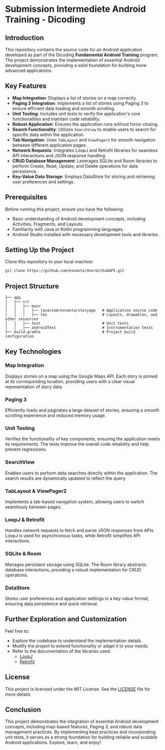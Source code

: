 # Submission Intermediete Android Training - Dicoding

## Introduction

This repository contains the source code for an Android application developed as part of the Dicoding **Fundamental Android Training** program. The project demonstrates the implementation of essential Android development concepts, providing a solid foundation for building more advanced applications.

## Key Features

- **Map Integration**: Displays a list of stories on a map correctly.
- **Paging 3 Integration**: Implements a list of stories using Paging 3 to ensure efficient data loading and smooth scrolling.
- **Unit Testing**: Includes unit tests to verify the application's core functionalities and maintain code reliability.
- **Robust Application**: Ensures the application runs without force-closing.
- **Search Functionality**: Utilizes `SearchView` to enable users to search for specific data within the application.
- **Tab Navigation**: Uses `TabLayout` and `ViewPager2` for smooth navigation between different application pages.
- **Network Requests**: Integrates LoopJ and Retrofit libraries for seamless API interactions and JSON response handling.
- **CRUD Database Management**: Leverages SQLite and Room libraries to perform Create, Read, Update, and Delete operations for data persistence.
- **Key-Value Data Storage**: Employs DataStore for storing and retrieving user preferences and settings.

## Prerequisites

Before running this project, ensure you have the following:

- Basic understanding of Android development concepts, including Activities, Fragments, and Layouts.
- Familiarity with Java or Kotlin programming languages.
- Android Studio installed with necessary development tools and libraries.

## Setting Up the Project

Clone this repository to your local machine:
   ```bash
   git clone https://github.com/esnanta/UserGithubAPI.git
   ```

## Project Structure

```plaintext
├── app
│   ├── src
│   │   ├── main
│   │   │   ├── java/com/esnanta/storyapp   # Application source code
│   │   │   ├── res                         # Layouts, drawables, and other resources
│   │   ├── test                            # Unit tests
│   │   ├── androidTest                     # Instrumentation tests
├── build.gradle                            # Project build configuration
```

## Key Technologies

### Map Integration
Displays stories on a map using the Google Maps API. Each story is pinned at its corresponding location, providing users with a clear visual representation of story data.

### Paging 3
Efficiently loads and paginates a large dataset of stories, ensuring a smooth scrolling experience and reduced memory usage.

### Unit Testing
Verifies the functionality of key components, ensuring the application meets its requirements. The tests improve the overall code reliability and help prevent regressions.

### SearchView
Enables users to perform data searches directly within the application. The search results are dynamically updated to reflect the query.

### TabLayout & ViewPager2
Implements a tab-based navigation system, allowing users to switch seamlessly between pages.

### LoopJ & Retrofit
Handles network requests to fetch and parse JSON responses from APIs. LoopJ is used for asynchronous tasks, while Retrofit simplifies API interactions.

### SQLite & Room
Manages persistent storage using SQLite. The Room library abstracts database interactions, providing a robust implementation for CRUD operations.

### DataStore
Stores user preferences and application settings in a key-value format, ensuring data persistence and quick retrieval.

## Further Exploration and Customization

Feel free to:

- Explore the codebase to understand the implementation details.
- Modify the project to extend functionality or adapt it to your needs.
- Refer to the documentation of the libraries used:
  - [LoopJ](https://loopj.com/)
  - [Retrofit](https://square.github.io/retrofit/)

## License

This project is licensed under the MIT License. See the [LICENSE](LICENSE) file for more details.

## Conclusion

This project demonstrates the integration of essential Android development concepts, including map-based features, Paging 3, and robust data management practices. By implementing best practices and incorporating unit tests, it serves as a strong foundation for building reliable and scalable Android applications. Explore, learn, and enjoy!
